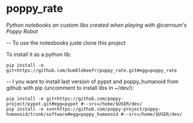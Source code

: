# poppy_rate
*Python notebooks an custom libs created when playing with @carrnum's Poppy Robot* 

--
To use the notesbooks juste clone this project

To install it as a python lib:

    pip install -e git+https://github.com/bumblebeefr/poppy_rate.git#egg=poppy_rate

--
I you want to install last version of pypot and poppy_humanoid from github with pip (uncomment to install libs in ~/dev/):

    pip install -e git+https://github.com/poppy-project/pypot.git#egg=pypot #--src=/home/$USER/dev/
    pip install -e svn+https://github.com/poppy-project/poppy-humanoid/trunk/software#egg=poppy_humanoid #--src=/home/$USER/dev/
